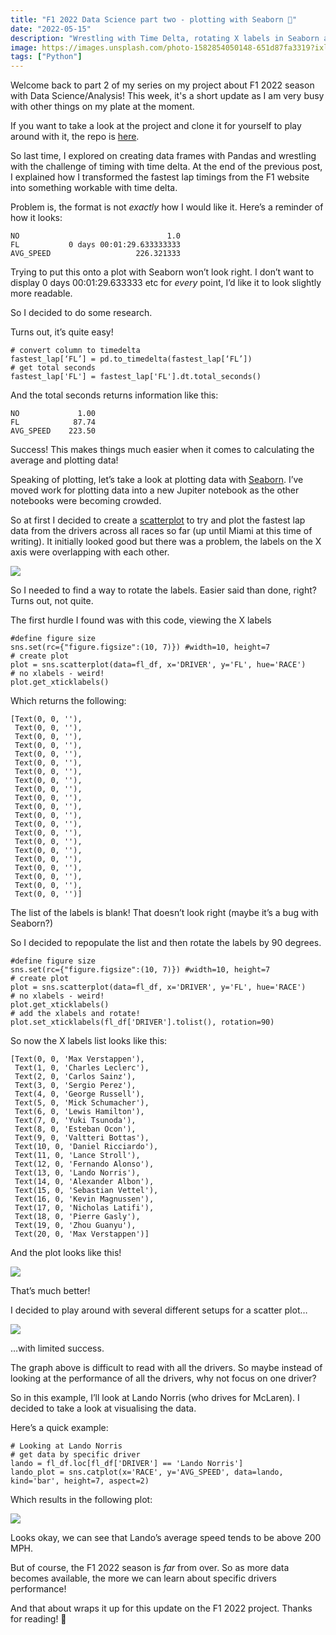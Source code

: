 ```yaml
---
title: "F1 2022 Data Science part two - plotting with Seaborn 🧐"
date: "2022-05-15"
description: "Wrestling with Time Delta, rotating X labels in Seaborn and visualisation!"
image: https://images.unsplash.com/photo-1582854050148-651d87fa3319?ixlib=rb-1.2.1&ixid=MnwxMjA3fDB8MHxwaG90by1wYWdlfHx8fGVufDB8fHx8&auto=format&fit=crop&w=2070&q=80
tags: ["Python"]
---
```


Welcome back to part 2 of my series on my project about F1 2022 season with Data Science/Analysis! This week, it's a short update as I am very busy with other things on my plate at the moment.

If you want to take a look at the project and clone it for yourself to play around with it, the repo is [here](https://github.com/JB-26/f1-2022-analysis).

So last time, I explored on creating data frames with Pandas and wrestling with the challenge of timing with time delta. At the end of the previous post, I explained how I transformed the fastest lap timings from the F1 website into something workable with time delta.

Problem is, the format is not _exactly_ how I would like it. Here’s a reminder of how it looks:

```
NO                                 1.0
FL           0 days 00:01:29.633333333
AVG_SPEED                   226.321333
```

Trying to put this onto a plot with Seaborn won’t look right. I don’t want to display 0 days 00:01:29.633333 etc for _every_ point, I’d like it to look slightly more readable.

So I decided to do some research.

Turns out, it’s quite easy!

```
# convert column to timedelta
fastest_lap[‘FL’] = pd.to_timedelta(fastest_lap[‘FL’])
# get total seconds
fastest_lap['FL'] = fastest_lap['FL'].dt.total_seconds()
```

And the total seconds returns information like this:

```
NO             1.00
FL            87.74
AVG_SPEED    223.50
```

Success! This makes things much easier when it comes to calculating the average and plotting data!

Speaking of plotting, let’s take a look at plotting data with [Seaborn](https://seaborn.pydata.org/index.html). I’ve moved work for plotting data into a new Jupiter notebook as the other notebooks were becoming crowded.

So at first I decided to create a [scatterplot](https://seaborn.pydata.org/generated/seaborn.scatterplot.html?highlight=scatterplot#seaborn.scatterplot) to try and plot the fastest lap data from the drivers across all races so far (up until Miami at this time of writing). It initially looked good but there was a problem, the labels on the X axis were overlapping with each other.

![](https://i.imgur.com/7Zi4qMk.png)

So I needed to find a way to rotate the labels. Easier said than done, right? Turns out, not quite.

The first hurdle I found was with this code, viewing the X labels
```
#define figure size
sns.set(rc={"figure.figsize":(10, 7)}) #width=10, height=7
# create plot
plot = sns.scatterplot(data=fl_df, x='DRIVER', y='FL', hue='RACE')
# no xlabels - weird!
plot.get_xticklabels()
```

Which returns the following:

```
[Text(0, 0, ''),
 Text(0, 0, ''),
 Text(0, 0, ''),
 Text(0, 0, ''),
 Text(0, 0, ''),
 Text(0, 0, ''),
 Text(0, 0, ''),
 Text(0, 0, ''),
 Text(0, 0, ''),
 Text(0, 0, ''),
 Text(0, 0, ''),
 Text(0, 0, ''),
 Text(0, 0, ''),
 Text(0, 0, ''),
 Text(0, 0, ''),
 Text(0, 0, ''),
 Text(0, 0, ''),
 Text(0, 0, ''),
 Text(0, 0, ''),
 Text(0, 0, ''),
 Text(0, 0, '')]
```

The list of the labels is blank! That doesn’t look right (maybe it’s a bug with Seaborn?)

So I decided to repopulate the list and then rotate the labels by 90 degrees.

```
#define figure size
sns.set(rc={"figure.figsize":(10, 7)}) #width=10, height=7
# create plot
plot = sns.scatterplot(data=fl_df, x='DRIVER', y='FL', hue='RACE')
# no xlabels - weird!
plot.get_xticklabels()
# add the xlabels and rotate!
plot.set_xticklabels(fl_df['DRIVER'].tolist(), rotation=90)
```

So now the X labels list looks like this:

```
[Text(0, 0, 'Max Verstappen'),
 Text(1, 0, 'Charles Leclerc'),
 Text(2, 0, 'Carlos Sainz'),
 Text(3, 0, 'Sergio Perez'),
 Text(4, 0, 'George Russell'),
 Text(5, 0, 'Mick Schumacher'),
 Text(6, 0, 'Lewis Hamilton'),
 Text(7, 0, 'Yuki Tsunoda'),
 Text(8, 0, 'Esteban Ocon'),
 Text(9, 0, 'Valtteri Bottas'),
 Text(10, 0, 'Daniel Ricciardo'),
 Text(11, 0, 'Lance Stroll'),
 Text(12, 0, 'Fernando Alonso'),
 Text(13, 0, 'Lando Norris'),
 Text(14, 0, 'Alexander Albon'),
 Text(15, 0, 'Sebastian Vettel'),
 Text(16, 0, 'Kevin Magnussen'),
 Text(17, 0, 'Nicholas Latifi'),
 Text(18, 0, 'Pierre Gasly'),
 Text(19, 0, 'Zhou Guanyu'),
 Text(20, 0, 'Max Verstappen')]
```

And the plot looks like this!

![](https://i.imgur.com/6JlEMRj.png)

That’s much better!

I decided to play around with several different setups for a scatter plot…

![](https://i.imgur.com/1x0n7Sr.png)

…with limited success.

The graph above is difficult to read with all the drivers. So maybe instead of looking at the performance of all the drivers, why not focus on one driver?

So in this example, I’ll look at Lando Norris (who drives for McLaren). I decided to take a look at visualising the data.

Here’s a quick example:
```
# Looking at Lando Norris
# get data by specific driver
lando = fl_df.loc[fl_df['DRIVER'] == 'Lando Norris']
lando_plot = sns.catplot(x='RACE', y='AVG_SPEED', data=lando, kind='bar', height=7, aspect=2)
```

Which results in the following plot:

![](https://i.imgur.com/QzoS1R8.png)

Looks okay, we can see that Lando’s average speed tends to be above 200 MPH.

But of course, the F1 2022 season is _far_ from over. So as more data becomes available, the more we can learn about specific drivers performance!

And that about wraps it up for this update on the F1 2022 project. Thanks for reading! 👋